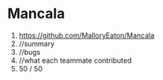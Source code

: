 # Mancala

1.	 https://github.com/MalloryEaton/Mancala
2.	//summary
3.	//bugs
4.	//what each teammate contributed
5.	50 / 50